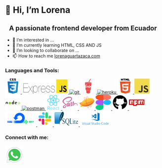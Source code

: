 <h1> 👋 Hi, I’m Lorena </h1>
<h2 align="center">A passionate frontend developer from Ecuador</h2>

- 👀 I’m interested in ...
- 🌱 I’m currently learning HTML, CSS AND JS 
- 💞️ I’m looking to collaborate on ... 
- 📫 How to reach me <a href="https://www.lorenaguartazaca.com" target="_blank" rel="noreferrer"> lorenaguartazaca.com </a> </li>

<h3 align="left">Languages and Tools:</h3>
<p align="left">
      <a href="https://www.w3schools.com/css/" target="_blank" rel="noreferrer">
        <img
          src="https://raw.githubusercontent.com/devicons/devicon/master/icons/css3/css3-original-wordmark.svg"
          alt="css3"
          width="50"
          height="50" 
        />
      </a>
      <a href="https://expressjs.com" target="_blank" rel="noreferrer">
        <img
          src="https://github.com/lorenaggs/image-skills/blob/main/express-original-wordmark.png"
          alt="express"
          width="150"
          height="50" 
        />
      </a>
      <a href="https://git-scm.com/" target="_blank" rel="noreferrer">
        <img
          src="https://www.vectorlogo.zone/logos/git-scm/git-scm-icon.svg"
          alt="git"
          width="50"
          height="50" 
        />
      </a>
      <a href="https://gulpjs.com" target="_blank" rel="noreferrer">
        <img
          src="https://raw.githubusercontent.com/devicons/devicon/master/icons/gulp/gulp-plain.svg"
          alt="gulp"
          width="50"
          height="50" 
        />
      </a>
      <a href="https://heroku.com" target="_blank" rel="noreferrer">
        <img
          src="https://www.vectorlogo.zone/logos/heroku/heroku-icon.svg"
          alt="heroku"
          width="50"
          height="50" 
        />
      </a>
      <a href="https://www.w3.org/html/" target="_blank" rel="noreferrer">
        <img
          src="https://raw.githubusercontent.com/devicons/devicon/master/icons/html5/html5-original-wordmark.svg"
          alt="html5"
          width="50"
          height="50" 
        />
      </a>
      <a
        href="https://developer.mozilla.org/en-US/docs/Web/JavaScript"
        target="_blank"
        rel="noreferrer"
      >
        <img
          src="https://raw.githubusercontent.com/devicons/devicon/master/icons/javascript/javascript-original.svg"
          alt="javascript"
          width="50"
          height="50" 
        />
      </a>
      <a href="https://nodejs.org" target="_blank" rel="noreferrer">
        <img
          src="https://raw.githubusercontent.com/devicons/devicon/master/icons/nodejs/nodejs-original-wordmark.svg"
          alt="nodejs"
          width="50"
          height="50" 
        />
      </a>
      <a href="https://postman.com" target="_blank" rel="noreferrer">
        <img
          src="https://www.vectorlogo.zone/logos/getpostman/getpostman-icon.svg"
          alt="postman"
          width="50"
          height="50" 
        />
      </a>
      <a href="https://reactjs.org/" target="_blank" rel="noreferrer">
        <img
          src="https://raw.githubusercontent.com/devicons/devicon/master/icons/react/react-original-wordmark.svg"
          alt="react"
          width="50"
          height="50" 
        />
      </a>
      <a href="https://sass-lang.com" target="_blank" rel="noreferrer">
        <img
          src="https://raw.githubusercontent.com/devicons/devicon/master/icons/sass/sass-original.svg"
          alt="sass"
          width="50"
          height="50" 
        />
      </a>
  <a href="https://zeplin.io/" target="_blank" rel="noreferrer">
        <img
          src="https://github.com/lorenaggs/image-skills/blob/main/zeplin.png"
          alt="zeplin"
          width="50"
          height="50" 
        />
      </a>
  <a href="https://www.figma.com/" target="_blank" rel="noreferrer">
        <img
          src="https://github.com/lorenaggs/image-skills/blob/main/figma-logo.svg"
          alt="figma"
          width="50"
          height="50" 
        />
      </a>
  <a href="https://github.com/" target="_blank" rel="noreferrer">
        <img
          src="https://github.com/lorenaggs/image-skills/blob/main/github.svg"
          alt="github"
          width="50"
          height="50" 
        />
      </a>
  <a href="https://www.npmjs.com/">
        <img
          src="https://github.com/lorenaggs/image-skills/blob/main/npm.svg"
          alt="npm"
          width="50"
          height="50" 
        />
      </a>
  <a href="">
        <img
          src="https://github.com/lorenaggs/image-skills/blob/main/scrum.png"
          alt="scrum"
          width="100"
          height="50" 
        />
      </a>
 <a href="https://slack.com/intl/es-ec/">
        <img
          src="https://github.com/lorenaggs/image-skills/blob/main/slack.svg"
          alt="slack"
          width="50"
          height="50" 
        />
      </a>
  <a href="https://www.sqlite.org/index.html">
        <img
          src="https://github.com/lorenaggs/image-skills/blob/main/sqlite-logo.png"
          alt="sqlite"
          width="80"
          height="50" 
        />
      </a>
  <a href="https://code.visualstudio.com/">
        <img
          src="https://github.com/lorenaggs/image-skills/blob/main/visualstudiocodelogo.png"
          alt="Visual Studio Code"
          width="100"
          height="50" 
        />
      </a>
  </p>
  
  <h3 align="left">Connect with me:</h3>
  <a target="_blank" href="https://api.whatsapp.com/send?phone=593994607544">
        <img
          src="https://github.com/lorenaggs/image-skills/blob/main/whatsapp.svg"
          alt="Icon Whatsapp"
          width="60"
          height="60" 
        />
      </a>
  
